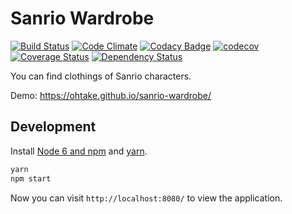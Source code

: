 # Sanrio Wardrobe

[![Build Status](https://travis-ci.org/ohtake/sanrio-wardrobe.svg?branch=master)](https://travis-ci.org/ohtake/sanrio-wardrobe)
[![Code Climate](https://codeclimate.com/github/ohtake/sanrio-wardrobe/badges/gpa.svg)](https://codeclimate.com/github/ohtake/sanrio-wardrobe)
[![Codacy Badge](https://api.codacy.com/project/badge/Grade/03fbb73748f841a3a328c2a3c3fac818)](https://www.codacy.com/app/tomohiro/sanrio-wardrobe?utm_source=github.com&amp;utm_medium=referral&amp;utm_content=ohtake/sanrio-wardrobe&amp;utm_campaign=Badge_Grade)
[![codecov](https://codecov.io/gh/ohtake/sanrio-wardrobe/branch/master/graph/badge.svg)](https://codecov.io/gh/ohtake/sanrio-wardrobe)
[![Coverage Status](https://coveralls.io/repos/github/ohtake/sanrio-wardrobe/badge.svg?branch=master)](https://coveralls.io/github/ohtake/sanrio-wardrobe?branch=master)
[![Dependency Status](https://www.versioneye.com/user/projects/5785ed326edb0800398b00b7/badge.svg)](https://www.versioneye.com/user/projects/5785ed326edb0800398b00b7)

You can find clothings of Sanrio characters.

Demo: <https://ohtake.github.io/sanrio-wardrobe/>

## Development

Install [Node 6 and npm](https://nodejs.org/en/download/) and [yarn](https://yarnpkg.com/en/docs/install).

```bash
yarn
npm start
```

Now you can visit `http://localhost:8080/` to view the application.
